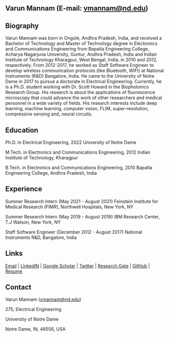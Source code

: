 ## Varun Mannam (E-mail: vmannam@nd.edu)

## Biography
Varun Mannam was born in Ongole, Andhra Pradesh, India, and received a Bachelor of Technology and Master of Technology degree in Electronics and Communications Engineering from Bapatla Engineering College, Acharya Nagarjuna University, Guntur, Andhra Pradesh, India and Indian Institute of Technology Kharagpur, West Bengal, India, in 2010 and 2012, respectively. From 2012-2017, he worked as Staff Software Engineer to develop wireless communication protocols (like Bluetooth, WIFI) at National Instruments (R&D) Bangalore, India. He came to the University of Notre Dame in 2017 to pursue a doctorate in Electrical Engineering. Currently, he is a Ph.D. student working with Dr. Scott Howard in the Biophotonics Research Group. His research is about the applications of fluorescence microscopy that could advance the work of other researchers and medical personnel in a wide variety of fields. His research interests include deep learning, machine learning, computer vision, FLIM, super-resolution, compressive sensing and, neural circuits.

## Education
Ph.D. in Electrical Engineering, 2022
University of Notre Dame

M.Tech. in Electronics and Communications Engineering, 2012
Indian Institute of Technology, Kharagpur

B.Tech. in Electronics and Communications Engineering, 2010
Bapatla Engineering College, Andhra Pradesh, India

## Experience
Summer Research Intern (May 2021 - August 2021)
Feinstein Institute for Medical Research (FIMR), Northwell Hospitals, New York, NY

Summer Research Intern (May 2019 - August 2019)
IBM Research Center, T.J Watson, New York, NY

Staff Software Engineer (December 2012 -  August 2017)
National Instruments R&D, Bangalore, India

## Links
[Email](vmannam@nd.edu) | [LinkedIN](https://www.linkedin.com/in/mannamvarun/) | [Google Scholar](https://scholar.google.com/citations?user=Obigz0UAAAAJ&hl=en&oi=ao) | [Twitter](https://twitter.com/mannam_varun) | [Research Gate](https://www.researchgate.net/profile/Varun-Mannam) | [GitHub](https://github.com/varunmannam) | [Resume](https://drive.google.com/file/d/1K8T-HkEcCe3i9ik5SlrsFsfBZJu0usPo/view?usp=sharing)


## Contact
Varun Mannam (vmannam@nd.edu)

275, Electrical Engineering

University of Notre Dame

Notre Dame, IN, 46556, USA

